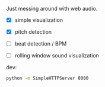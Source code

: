 Just messing around with web audio.

- [x] simple visualization
- [x] pitch detection
- [ ] beat detection / BPM
- [ ] rolling window sound visualization



dev:

```sh
python -m SimpleHTTPServer 8080     
```
